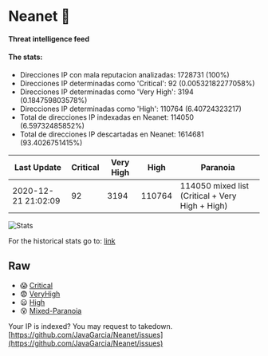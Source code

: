 # Neanet :hocho:
#### Threat intelligence feed
#### The stats:

- Direcciones IP con mala reputacion analizadas: 1728731 (100%)
- Direcciones IP determinadas como 'Critical':  92 (0.00532182277058%)
- Direcciones IP determinadas como 'Very High':  3194 (0.184759803578%)
- Direcciones IP determinadas como 'High':  110764 (6.40724323217)
- Total de direcciones IP indexadas en Neanet:  114050 (6.59732485852%)
- Total de direcciones IP descartadas en Neanet:  1614681 (93.4026751415%)

| Last Update | Critical | Very High | High | Paranoia |
| --- | --- | --- | --- | --- |
| 2020-12-21 21:02:09 | 92 | 3194 | 110764 | 114050 mixed list (Critical + Very High + High)|

![Stats](https://docs.google.com/spreadsheets/d/e/2PACX-1vSnaNMIXVabIpDJjufMlzH7poXnshF3mgd8Is1g9ytUEzVsP5my4Trn8f-xkoLLQ38xpL3HtmUexLo6/pubchart?oid=501124687&format=image)

For the historical stats go to: [link](/stats.csv)
## Raw
- :scream: [Critical](https://raw.githubusercontent.com/JavaGarcia/Neanet/master/blacklists/neanet_critical.txt)
- :fearful: [VeryHigh](https://raw.githubusercontent.com/JavaGarcia/Neanet/master/blacklists/neanet_veryHigh.txtt)
- :frowning: [High](https://raw.githubusercontent.com/JavaGarcia/Neanet/master/blacklists/neanet_high.txt)
- :dizzy_face: [Mixed-Paranoia](https://raw.githubusercontent.com/JavaGarcia/Neanet/master/blacklists/neanet_all.txt)


Your IP is indexed? You may request to takedown. [https://github.com/JavaGarcia/Neanet/issues](https://github.com/JavaGarcia/Neanet/issues)






























































































































































































































































































































































































































































































































































































































































































































































































































































































































































































































































































































































































































































































































































































































































































































































































































































































































































































































































































































































































































































































































































































































































































































































































































































































































































































































































































































































































































































































































































































































































